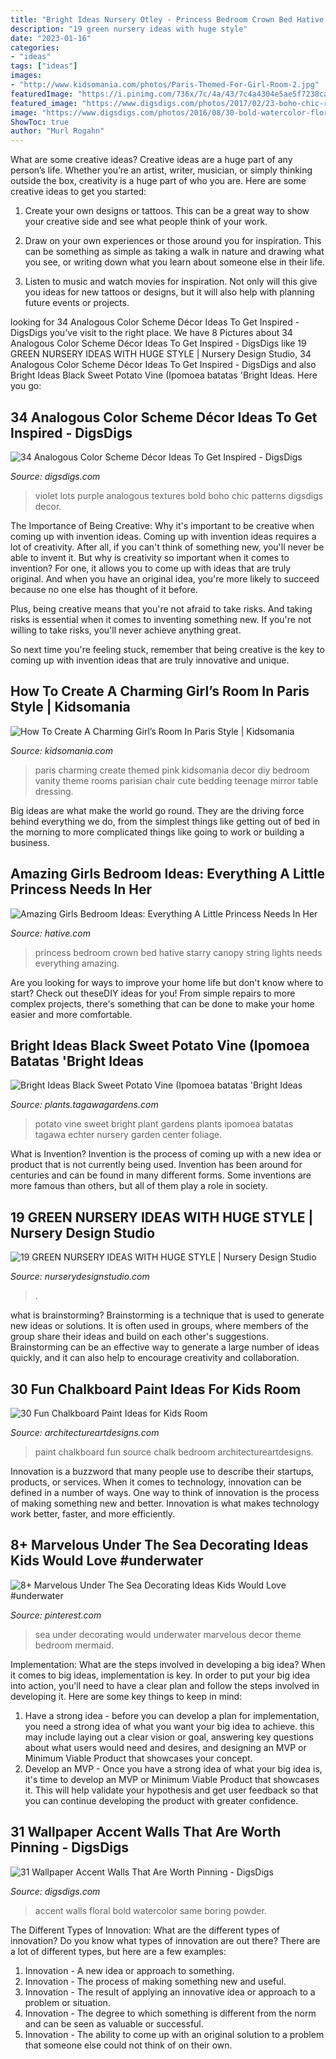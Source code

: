 ```yaml
---
title: "Bright Ideas Nursery Otley - Princess Bedroom Crown Bed Hative Starry Canopy String Lights Needs Everything Amazing"
description: "19 green nursery ideas with huge style"
date: "2023-01-16"
categories:
- "ideas"
tags: ["ideas"]
images:
- "http://www.kidsomania.com/photos/Paris-Themed-For-Girl-Room-2.jpg"
featuredImage: "https://i.pinimg.com/736x/7c/4a/43/7c4a4304e5ae5f7238ca4296d5e8a276.jpg"
featured_image: "https://www.digsdigs.com/photos/2017/02/23-boho-chic-room-with-bold-violet-and-blue-lots-of-patterns-and-textures.jpg"
image: "https://www.digsdigs.com/photos/2016/08/30-bold-watercolor-floral-wallpaper-and-the-same-cushions.jpg"
ShowToc: true
author: "Murl Rogahn"
---
```



What are some creative ideas?
Creative ideas are a huge part of any person’s life. Whether you’re an artist, writer, musician, or simply thinking outside the box, creativity is a huge part of who you are. Here are some creative ideas to get you started:
1. Create your own designs or tattoos. This can be a great way to show your creative side and see what people think of your work.

2. Draw on your own experiences or those around you for inspiration. This can be something as simple as taking a walk in nature and drawing what you see, or writing down what you learn about someone else in their life.

3. Listen to music and watch movies for inspiration. Not only will this give you ideas for new tattoos or designs, but it will also help with planning future events or projects.


	

		
looking for 34 Analogous Color Scheme Décor Ideas To Get Inspired - DigsDigs you've visit to the right place. We have 8 Pictures about 34 Analogous Color Scheme Décor Ideas To Get Inspired - DigsDigs like 19 GREEN NURSERY IDEAS WITH HUGE STYLE | Nursery Design Studio, 34 Analogous Color Scheme Décor Ideas To Get Inspired - DigsDigs and also Bright Ideas Black Sweet Potato Vine (Ipomoea batatas &#039;Bright Ideas. Here you go:
		
    
## 34 Analogous Color Scheme Décor Ideas To Get Inspired - DigsDigs

<img loading=lazy src="https://www.digsdigs.com/photos/2017/02/23-boho-chic-room-with-bold-violet-and-blue-lots-of-patterns-and-textures.jpg" onerror="this.onerror=null;this.src='https://tse3.mm.bing.net/th?id=OIP.nIWG4pXSZ7yMv86-BIOI8wAAAA&amp;pid=15.1';" alt="34 Analogous Color Scheme Décor Ideas To Get Inspired - DigsDigs">

_Source: digsdigs.com_

>violet lots purple analogous textures bold boho chic patterns digsdigs decor. 

	

The Importance of Being Creative: Why it's important to be creative when coming up with invention ideas.
Coming up with invention ideas requires a lot of creativity. After all, if you can't think of something new, you'll never be able to invent it.
But why is creativity so important when it comes to invention? For one, it allows you to come up with ideas that are truly original. And when you have an original idea, you're more likely to succeed because no one else has thought of it before.

Plus, being creative means that you're not afraid to take risks. And taking risks is essential when it comes to inventing something new. If you're not willing to take risks, you'll never achieve anything great.

So next time you're feeling stuck, remember that being creative is the key to coming up with invention ideas that are truly innovative and unique.

    
## How To Create A Charming Girl’s Room In Paris Style | Kidsomania

<img loading=lazy src="http://www.kidsomania.com/photos/Paris-Themed-For-Girl-Room-2.jpg" onerror="this.onerror=null;this.src='https://tse3.mm.bing.net/th?id=OIP.yBjtKpfzYyeUYoqi7S3Z0wHaJ4&amp;pid=15.1';" alt="How To Create A Charming Girl’s Room In Paris Style | Kidsomania">

_Source: kidsomania.com_

>paris charming create themed pink kidsomania decor diy bedroom vanity theme rooms parisian chair cute bedding teenage mirror table dressing. 

	

Big ideas are what make the world go round. They are the driving force behind everything we do, from the simplest things like getting out of bed in the morning to more complicated things like going to work or building a business.

    
## Amazing Girls Bedroom Ideas: Everything A Little Princess Needs In Her

<img loading=lazy src="https://hative.com/wp-content/uploads/2016/05/princess-bedroom/22-princess-bedroom-ideas.jpg" onerror="this.onerror=null;this.src='https://tse4.mm.bing.net/th?id=OIP.JQ5qNOB0Emo1_aMBrC1EIAHaLG&amp;pid=15.1';" alt="Amazing Girls Bedroom Ideas: Everything A Little Princess Needs In Her">

_Source: hative.com_

>princess bedroom crown bed hative starry canopy string lights needs everything amazing. 

	

Are you looking for ways to improve your home life but don't know where to start? Check out theseDIY ideas for you! From simple repairs to more complex projects, there's something that can be done to make your home easier and more comfortable.

    
## Bright Ideas Black Sweet Potato Vine (Ipomoea Batatas &#039;Bright Ideas

<img loading=lazy src="https://plants.tagawagardens.com/Content/Images/Photos/H326-11.jpg" onerror="this.onerror=null;this.src='https://tse4.mm.bing.net/th?id=OIP.4oJ2hJ4CFDpS2Gi55155NgHaLK&amp;pid=15.1';" alt="Bright Ideas Black Sweet Potato Vine (Ipomoea batatas &#039;Bright Ideas">

_Source: plants.tagawagardens.com_

>potato vine sweet bright plant gardens plants ipomoea batatas tagawa echter nursery garden center foliage. 

	

What is Invention?
Invention is the process of coming up with a new idea or product that is not currently being used. Invention has been around for centuries and can be found in many different forms. Some inventions are more famous than others, but all of them play a role in society.

    
## 19 GREEN NURSERY IDEAS WITH HUGE STYLE | Nursery Design Studio

<img loading=lazy src="https://www.nurserydesignstudio.com/wp-content/uploads/2020/05/GREEN-NURSERY-IDEAS-4.png" onerror="this.onerror=null;this.src='https://tse4.mm.bing.net/th?id=OIP.HH6MtJZgw_VbpJZ41SaSpwHaLH&amp;pid=15.1';" alt="19 GREEN NURSERY IDEAS WITH HUGE STYLE | Nursery Design Studio">

_Source: nurserydesignstudio.com_

>. 

	

what is brainstorming?
Brainstorming is a technique that is used to generate new ideas or solutions. It is often used in groups, where members of the group share their ideas and build on each other's suggestions. Brainstorming can be an effective way to generate a large number of ideas quickly, and it can also help to encourage creativity and collaboration.

    
## 30 Fun Chalkboard Paint Ideas For Kids Room

<img loading=lazy src="http://www.architectureartdesigns.com/wp-content/uploads/2014/01/1215.jpg" onerror="this.onerror=null;this.src='https://tse4.mm.bing.net/th?id=OIP.bwPn8-ekeD9u131U1mEofAAAAA&amp;pid=15.1';" alt="30 Fun Chalkboard Paint Ideas for Kids Room">

_Source: architectureartdesigns.com_

>paint chalkboard fun source chalk bedroom architectureartdesigns. 

	

Innovation is a buzzword that many people use to describe their startups, products, or services. When it comes to technology, innovation can be defined in a number of ways. One way to think of innovation is the process of making something new and better. Innovation is what makes technology work better, faster, and more efficiently.

    
## 8+ Marvelous Under The Sea Decorating Ideas Kids Would Love #underwater

<img loading=lazy src="https://i.pinimg.com/736x/7c/4a/43/7c4a4304e5ae5f7238ca4296d5e8a276.jpg" onerror="this.onerror=null;this.src='https://tse4.mm.bing.net/th?id=OIP.YGOUgQ3CAFQqCY-4Fy8XjwHaJ3&amp;pid=15.1';" alt="8+ Marvelous Under The Sea Decorating Ideas Kids Would Love #underwater">

_Source: pinterest.com_

>sea under decorating would underwater marvelous decor theme bedroom mermaid. 

	

Implementation: What are the steps involved in developing a big idea?
When it comes to big ideas, implementation is key. In order to put your big idea into action, you'll need to have a clear plan and follow the steps involved in developing it. Here are some key things to keep in mind: 
1. Have a strong idea - before you can develop a plan for implementation, you need a strong idea of what you want your big idea to achieve. this may include laying out a clear vision or goal, answering key questions about what users would need and desires, and designing an MVP or Minimum Viable Product that showcases your concept. 
2. Develop an MVP - Once you have a strong idea of what your big idea is, it's time to develop an MVP or Minimum Viable Product that showcases it. This will help validate your hypothesis and get user feedback so that you can continue developing the product with greater confidence.

    
## 31 Wallpaper Accent Walls That Are Worth Pinning - DigsDigs

<img loading=lazy src="https://www.digsdigs.com/photos/2016/08/30-bold-watercolor-floral-wallpaper-and-the-same-cushions.jpg" onerror="this.onerror=null;this.src='https://tse4.mm.bing.net/th?id=OIP.MfuSIce-3mUtyorCKToKMgHaLH&amp;pid=15.1';" alt="31 Wallpaper Accent Walls That Are Worth Pinning - DigsDigs">

_Source: digsdigs.com_

>accent walls floral bold watercolor same boring powder. 

	

The Different Types of Innovation: What are the different types of innovation?
Do you know what types of innovation are out there? There are a lot of different types, but here are a few examples: 
1. Innovation - A new idea or approach to something. 
2. Innovation - The process of making something new and useful. 
3. Innovation - The result of applying an innovative idea or approach to a problem or situation. 
4. Innovation - The degree to which something is different from the norm and can be seen as valuable or successful. 
5. Innovation - The ability to come up with an original solution to a problem that someone else could not think of on their own.

